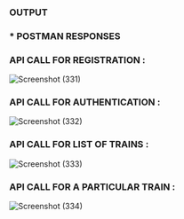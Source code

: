 ### OUTPUT 
### * POSTMAN RESPONSES 
### API CALL FOR REGISTRATION : 
![Screenshot (331)](https://github.com/binarysmith1719/1OX20CS126/assets/97899226/325cba12-791d-4551-9763-11946867edd1)
### API CALL FOR AUTHENTICATION : 
![Screenshot (332)](https://github.com/binarysmith1719/1OX20CS126/assets/97899226/32a08e7d-697f-410d-8ea2-5b69cadce533)
### API CALL FOR LIST OF TRAINS : 
![Screenshot (333)](https://github.com/binarysmith1719/1OX20CS126/assets/97899226/5999fff0-b57e-48cb-8862-888fdc8080d5)
### API CALL FOR A PARTICULAR TRAIN : 
![Screenshot (334)](https://github.com/binarysmith1719/1OX20CS126/assets/97899226/44826a61-ce35-4a39-80ff-298089be7bc1)
